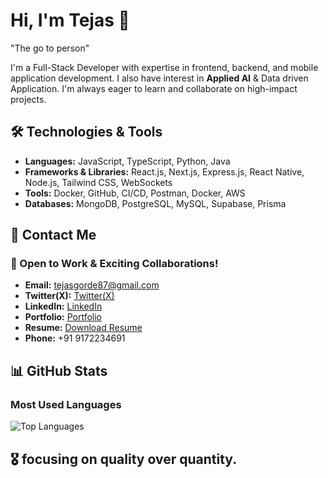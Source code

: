 # Hi, I'm Tejas 👋
"The go to person"

I'm a Full-Stack Developer with expertise in frontend, backend, and mobile application development. I also have interest in **Applied AI** & Data driven Application. I'm always eager to learn and collaborate on high-impact projects.

## 🛠 Technologies & Tools

- **Languages:** JavaScript, TypeScript, Python, Java
- **Frameworks & Libraries:** React.js, Next.js, Express.js, React Native, Node.js, Tailwind CSS, WebSockets
- **Tools:** Docker, GitHub, CI/CD, Postman, Docker, AWS
- **Databases:** MongoDB, PostgreSQL, MySQL, Supabase, Prisma

## 📩 Contact Me

### 🚀 Open to Work & Exciting Collaborations!

- **Email:** tejasgorde87@gmail.com  
- **Twitter(X):** [Twitter(X)](https://x.com/tejas_87_)  
- **LinkedIn:** [LinkedIn](https://www.linkedin.com/in/tejas-gorde-63b464256/)  
- **Portfolio:** [Portfolio](https://tejasportfolio-main.vercel.app/)  
- **Resume:** [Download Resume](https://drive.google.com/file/d/1uUWUhbi4iD9PLLkjUSL9MvLzdBIVd_2d/view?usp=sharinghttps://drive.google.com/file/d/1uUWUhbi4iD9PLLkjUSL9MvLzdBIVd_2d/view?usp=sharing)
- **Phone:** +91 9172234691 


## 📊 GitHub Stats

### Most Used Languages

![Top Languages](https://github-readme-stats.vercel.app/api/top-langs/?username=TejasGorde67&layout=compact&theme=dark)


## 🎖️ focusing on quality over quantity.




